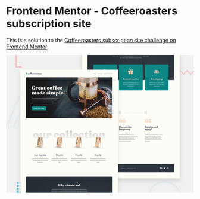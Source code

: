# Frontend Mentor - Coffeeroasters subscription site

This is a solution to the [Coffeeroasters subscription site challenge on Frontend Mentor](https://www.frontendmentor.io/challenges/coffeeroasters-subscription-site-5Fc26HVY6).

![Design preview for the Coffeeroasters subscription site coding challenge](./preview.jpg)
